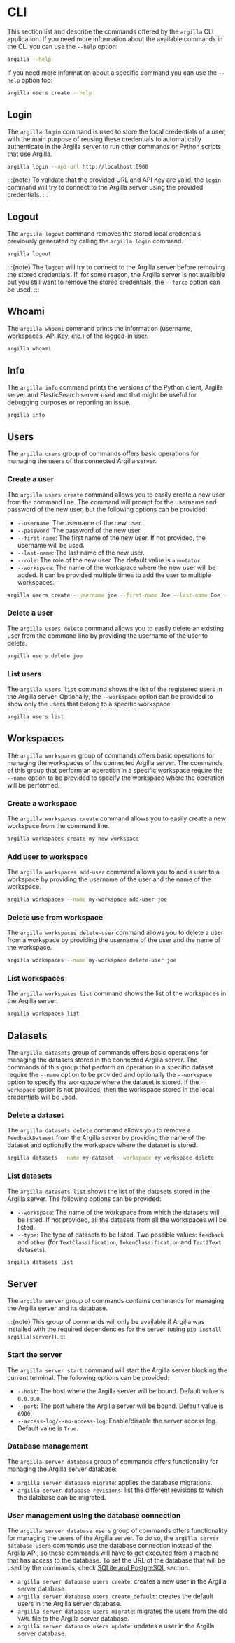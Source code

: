 # CLI

This section list and describe the commands offered by the `argilla` CLI application. If you need more information about the available
commands in the CLI you can use the `--help` option:

```sh
argilla --help
```

If you need more information about a specific command you can use the `--help` option too:

```sh
argilla users create --help
```

## Login

The `argilla login` command is used to store the local credentials of a user, with the main purpose of reusing these credentials
to automatically authenticate in the Argilla server to run other commands or Python scripts that use Argilla.

```sh
argilla login --api-url http://localhost:6900
```

:::{note}
To validate that the provided URL and API Key are valid, the `login` command will try to connect to the Argilla server
using the provided credentials.
:::

## Logout

The `argilla logout` command removes the stored local credentials previously generated by calling the `argilla login` command.

```sh
argilla logout
```

:::{note}
The `logout` will try to connect to the Argilla server before removing the stored credentials. If, for some reason,
the Argilla server is not available but you still want to remove the stored credentials, the `--force` option can
be used.
:::

## Whoami

The `argilla whoami` command prints the information (username, workspaces, API Key, etc.) of the logged-in user.

```sh
argilla whoami
```

## Info

The `argilla info` command prints the versions of the Python client, Argilla server and ElasticSearch server used and that might
be useful for debugging purposes or reporting an issue.

```sh
argilla info
```

## Users

The `argilla users` group of commands offers basic operations for managing the users of the connected Argilla server.

### Create a user

The `argilla users create` command allows you to easily create a new user from the command line. The command will prompt for the
username and password of the new user, but the following options can be provided:

- `--username`: The username of the new user.
- `--password`: The password of the new user.
- `--first-name`: The first name of the new user. If not provided, the username will be used.
- `--last-name`: The last name of the new user.
- `--role`: The role of the new user. The default value is `annotator`.
- `--workspace`: The name of the workspace where the new user will be added. It can be provided multiple times to add the user
to multiple workspaces.

```sh
argilla users create --username joe --first-name Joe --last-name Doe --role admin --workspace workspace1 --workspace workspace2
```

### Delete a user

The `argilla users delete` command allows you to easily delete an existing user from the command line by providing the username of the
user to delete.

```sh
argilla users delete joe
```

### List users

The `argilla users list` command shows the list of the registered users in the Argilla server. Optionally, the `--workspace`
option can be provided to show only the users that belong to a specific workspace.

```sh
argilla users list
```

## Workspaces

The `argilla workspaces` group of commands offers basic operations for managing the workspaces of the connected Argilla server.
The commands of this group that perform an operation in a specific workspace require the `--name` option to be provided to
specify the workspace where the operation will be performed.

### Create a workspace

The `argilla workspaces create` command allows you to easily create a new workspace from the command line.

```sh
argilla workspaces create my-new-workspace
```

### Add user to workspace

The `argilla workspaces add-user` command allows you to add a user to a workspace by providing the username of the user and the name of the workspace.

```sh
argilla workspaces --name my-workspace add-user joe
```

### Delete use from workspace

The `argilla workspaces delete-user` command allows you to delete a user from a workspace by providing the username of the user and the name of the workspace.

```sh
argilla workspaces --name my-workspace delete-user joe
```

### List workspaces

The `argilla workspaces list` command shows the list of the workspaces in the Argilla server.

```sh
argilla workspaces list
```

## Datasets

The `argilla datasets` group of commands offers basic operations for managing the datasets stored in the connected Argilla server.
The commands of this group that perform an operation in a specific dataset require the `--name` option to be provided and optionally
the `--workspace` option to specify the workspace where the dataset is stored. If the `--workspace` option is not provided, then the
workspace stored in the local credentials will be used.

### Delete a dataset

The `argilla datasets delete` command allows you to remove a `FeedbackDataset` from the Argilla server by providing the name of the
dataset and optionally the workspace where the dataset is stored.

```sh
argilla datasets --name my-dataset --workspace my-workspace delete
```

### List datasets

The `argilla datasets list` shows the list of the datasets stored in the Argilla server. The following options can be provided:

- `--workspace`: The name of the workspace from which the datasets will be listed. If not provided, all the datasets from all the workspaces
will be listed.
- `--type`: The type of datasets to be listed. Two possible values: `feedback` and `other` (for `TextClassification`, `TokenClassification` and `Text2Text` datasets).

```sh
argilla datasets list
```

## Server

The `argilla server` group of commands contains commands for managing the Argilla server and its database.

:::{note}
This group of commands will only be available if Argilla was installed with the required dependencies for the server (using `pip install argilla[server]`).
:::

### Start the server

The `argilla server start` command will start the Argilla server blocking the current terminal. The following options can be provided:

- `--host`: The host where the Argilla server will be bound. Default value is `0.0.0.0`.
- `--port`: The port where the Argilla server will be bound. Default value is `6900`.
- `--access-log/--no-access-log`: Enable/disable the server access log. Default value is `True`.

### Database management

The `argilla server database` group of commands offers functionality for managing the Argilla server database:

- `argilla server database migrate`: applies the database migrations.
- `argilla server database revisions`: list the different revisions to which the database can be migrated.

### User management using the database connection

The `argilla server database users` group of commands offers functionality for managing the users of the Argilla server. To do so,
the `argilla server database users` commands use the database connection instead of the Argilla API, so these commands will have
to get executed from a machine that has access to the database. To set the URL of the database that will be used by the commands,
check [SQLite and PostgreSQL](/getting_started/installation/configurations/server_configuration.md#sqlite-and-postgresql) section.

- `argilla server database users create`: creates a new user in the Argilla server database.
- `argilla server database users create_default`: creates the default users in the Argilla server database.
- `argilla server database users migrate`: migrates the users from the old `YAML` file to the Argilla server database.
- `argilla server database users update`: updates a user in the Argilla server database.


